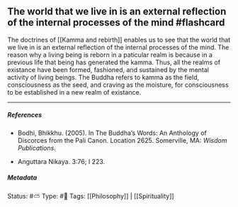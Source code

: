 ## The world that we live in is an external reflection of the internal processes of the mind #flashcard 

The doctrines of [[Kamma and rebirth]] enables us to see that the world that we live in is an external reflection of the internal processes of the mind. The reason why a living being is reborn in a paticular realm is because in a previous life that being has generated the kamma. Thus, all the realms of existance have been formed, fashioned, and sustained by the mental activity of living beings. The Buddha refers to kamma as the field, consciousness as the seed, and craving as the moisture, for consciousness to be established in a new realm of existance.

___

##### References

- Bodhi, Bhikkhu. (2005). In The Buddha’s Words: An Anthology of Discorces from the Pali Canon. Location 2625. Somerville, MA: _Wisdom Publications_.

- Anguttara Nikaya. 3:76; I 223.

##### Metadata
Status: #⛅️ 
Type: #🔴
Tags: [[Philosophy]] | [[Spirituality]] 